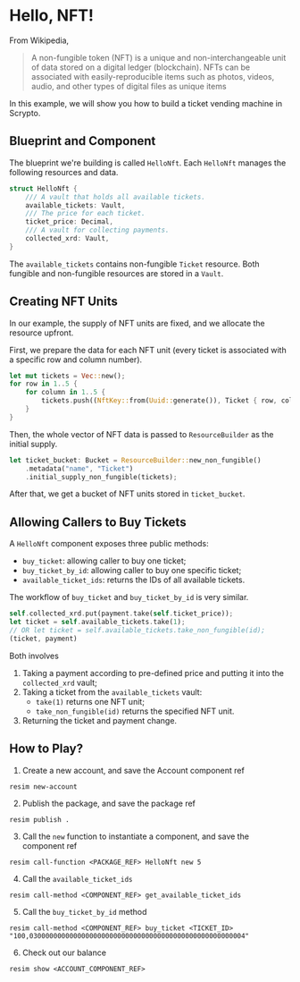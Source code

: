 # Hello, NFT!

From Wikipedia,

> A non-fungible token (NFT) is a unique and non-interchangeable unit of data stored on a digital ledger (blockchain). NFTs can be associated with easily-reproducible items such as photos, videos, audio, and other types of digital files as unique items

In this example, we will show you how to build a ticket vending machine in Scrypto.

## Blueprint and Component

The blueprint we're building is called `HelloNft`. Each `HelloNft` manages the following resources and data.

```rust
struct HelloNft {
    /// A vault that holds all available tickets.
    available_tickets: Vault,
    /// The price for each ticket.
    ticket_price: Decimal,
    /// A vault for collecting payments.
    collected_xrd: Vault,
}
```

The `available_tickets` contains non-fungible `Ticket` resource. Both fungible and non-fungible resources are stored in a `Vault`.

## Creating NFT Units

In our example, the supply of NFT units are fixed, and we allocate the resource upfront.

First, we prepare the data for each NFT unit (every ticket is associated with a specific row and column number).

```rust
let mut tickets = Vec::new();
for row in 1..5 {
    for column in 1..5 {
        tickets.push((NftKey::from(Uuid::generate()), Ticket { row, column }));
    }
}
```

Then, the whole vector of NFT data is passed to `ResourceBuilder` as the initial supply.

```rust
let ticket_bucket: Bucket = ResourceBuilder::new_non_fungible()
    .metadata("name", "Ticket")
    .initial_supply_non_fungible(tickets);
```

After that, we get a bucket of NFT units stored in `ticket_bucket`.

## Allowing Callers to Buy Tickets

A `HelloNft` component exposes three public methods:

* `buy_ticket`: allowing caller to buy one ticket;
* `buy_ticket_by_id`: allowing caller to buy one specific ticket;
* `available_ticket_ids`: returns the IDs of all available tickets.

The workflow of `buy_ticket` and `buy_ticket_by_id` is very similar.

```rust
self.collected_xrd.put(payment.take(self.ticket_price));
let ticket = self.available_tickets.take(1);
// OR let ticket = self.available_tickets.take_non_fungible(id);
(ticket, payment)
```

Both involves
1. Taking a payment according to pre-defined price and putting it into the `collected_xrd` vault;
1. Taking a ticket from the `available_tickets` vault:
   * `take(1)` returns one NFT unit;
   * `take_non_fungible(id)` returns the specified NFT unit.
1. Returning the ticket and payment change.

## How to Play?

1. Create a new account, and save the Account component ref
```
resim new-account
```
2. Publish the package, and save the package ref
```
resim publish .
```
3. Call the `new` function to instantiate a component, and save the component ref
```
resim call-function <PACKAGE_REF> HelloNft new 5
```
4. Call the `available_ticket_ids`
```
resim call-method <COMPONENT_REF> get_available_ticket_ids
```
5. Call the `buy_ticket_by_id` method
```
resim call-method <COMPONENT_REF> buy_ticket <TICKET_ID> "100,030000000000000000000000000000000000000000000000000004"
```
6. Check out our balance
```
resim show <ACCOUNT_COMPONENT_REF>
```